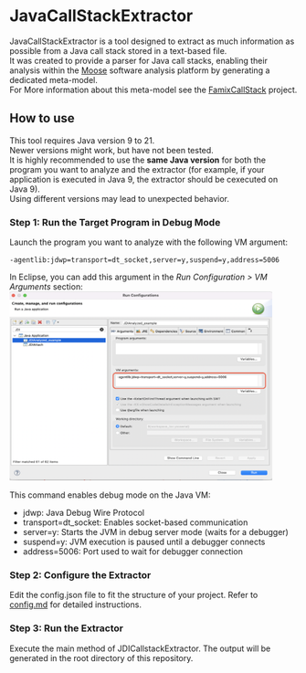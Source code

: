 # JavaCallStackExtractor 

JavaCallStackExtractor is a tool designed to extract as much information as possible from a Java call stack stored in a text-based file.  
It was created to provide a parser for Java call stacks, enabling their analysis within the [Moose](https://moosetechnology.org/) software analysis platform by generating a dedicated meta-model.   
For More information about this meta-model see the [FamixCallStack](https://github.com/LeoDefossez/FamixCallStack) project.


##  How to use

This tool requires Java version 9 to 21.  
Newer versions might work, but have not been tested.  
It is highly recommended to use the **same Java version** for both the program you want to analyze and the extractor (for example, if your application is executed in Java 9, the extractor should be cexecuted on Java 9).  
Using different versions may lead to unexpected behavior.  

### Step 1: Run the Target Program in Debug Mode 
Launch the program you want to analyze with the following VM argument:
```
-agentlib:jdwp=transport=dt_socket,server=y,suspend=y,address=5006 
``` 


In Eclipse, you can add this argument in the *Run Configuration > VM Arguments* section: 
	<img src="utils/image/run-Config-VMargs.png" width="460" height="331">  

This command enables debug mode on the Java VM:  
- jdwp: Java Debug Wire Protocol
- transport=dt_socket: Enables socket-based communication
- server=y: Starts the JVM in debug server mode (waits for a debugger)
- suspend=y: JVM execution is paused until a debugger connects
- address=5006: Port used to wait for debugger connection

### Step 2: Configure the Extractor
Edit the config.json file to fit the structure of your project.
Refer to  [config.md](utils/tutorials/config.md) for detailed instructions.

### Step 3: Run the Extractor
Execute the main method of JDICallstackExtractor.
The output will be generated in the root directory of this repository.
